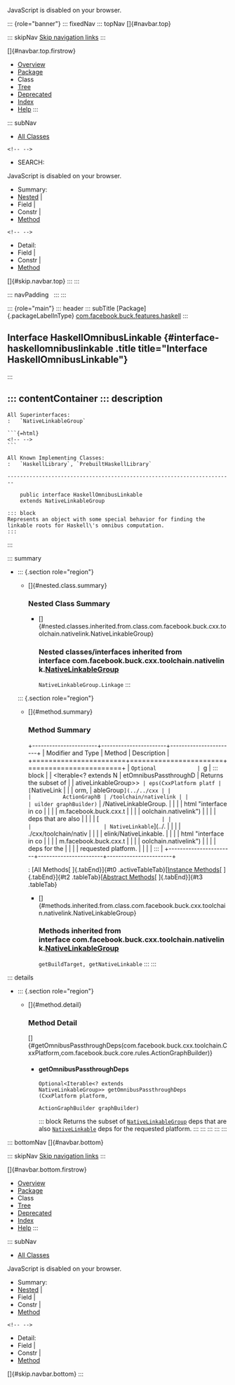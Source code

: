 <div>

JavaScript is disabled on your browser.

</div>

::: {role="banner"}
::: fixedNav
::: topNav
[]{#navbar.top}

::: skipNav
[Skip navigation links](#skip.navbar.top "Skip navigation links")
:::

[]{#navbar.top.firstrow}

-   [Overview](../../../../../index.html)
-   [Package](package-summary.html)
-   Class
-   [Tree](package-tree.html)
-   [Deprecated](../../../../../deprecated-list.html)
-   [Index](../../../../../index-all.html)
-   [Help](../../../../../help-doc.html)
:::

::: subNav
-   [All Classes](../../../../../allclasses.html)

```{=html}
<!-- -->
```
-   SEARCH:

<div>

<div>

JavaScript is disabled on your browser.

</div>

</div>

<div>

-   Summary: 
-   [Nested](#nested.class.summary) \| 
-   Field \| 
-   Constr \| 
-   [Method](#method.summary)

```{=html}
<!-- -->
```
-   Detail: 
-   Field \| 
-   Constr \| 
-   [Method](#method.detail)

</div>

[]{#skip.navbar.top}
:::
:::

::: navPadding
 
:::
:::

::: {role="main"}
::: header
::: subTitle
[Package]{.packageLabelInType} [com.facebook.buck.features.haskell](package-summary.html)
:::

## Interface HaskellOmnibusLinkable {#interface-haskellomnibuslinkable .title title="Interface HaskellOmnibusLinkable"}
:::

::: contentContainer
::: description
-   

    All Superinterfaces:
    :   `NativeLinkableGroup`

    ```{=html}
    <!-- -->
    ```

    All Known Implementing Classes:
    :   `HaskellLibrary`, `PrebuiltHaskellLibrary`

    ------------------------------------------------------------------------

        public interface HaskellOmnibusLinkable
        extends NativeLinkableGroup

    ::: block
    Represents an object with some special behavior for finding the
    linkable roots for Haskell\'s omnibus computation.
    :::
:::

::: summary
-   ::: {.section role="region"}
    -   []{#nested.class.summary}

        ### Nested Class Summary

        -   []{#nested.classes.inherited.from.class.com.facebook.buck.cxx.toolchain.nativelink.NativeLinkableGroup}

            ### Nested classes/interfaces inherited from interface com.facebook.buck.cxx.toolchain.nativelink.[NativeLinkableGroup](../../cxx/toolchain/nativelink/NativeLinkableGroup.html "interface in com.facebook.buck.cxx.toolchain.nativelink")

            `NativeLinkableGroup.Linkage`
    :::

    ::: {.section role="region"}
    -   []{#method.summary}

        ### Method Summary

        +-----------------------+-----------------------+-----------------------+
        | Modifier and Type     | Method                | Description           |
        +=======================+=======================+=======================+
        | `Optional             | `g                    | ::: block             |
        | <Iterable<? extends N | etOmnibusPassthroughD | Returns the subset of |
        | ativeLinkableGroup>>` | eps​(CxxPlatform platf | [`NativeLink          |
        |                       | orm,                  | ableGroup`](../../cxx |
        |                       |          ActionGraphB | /toolchain/nativelink |
        |                       | uilder graphBuilder)` | /NativeLinkableGroup. |
        |                       |                       | html "interface in co |
        |                       |                       | m.facebook.buck.cxx.t |
        |                       |                       | oolchain.nativelink") |
        |                       |                       | deps that are also    |
        |                       |                       | [`                    |
        |                       |                       | NativeLinkable`](../. |
        |                       |                       | ./cxx/toolchain/nativ |
        |                       |                       | elink/NativeLinkable. |
        |                       |                       | html "interface in co |
        |                       |                       | m.facebook.buck.cxx.t |
        |                       |                       | oolchain.nativelink") |
        |                       |                       | deps for the          |
        |                       |                       | requested platform.   |
        |                       |                       | :::                   |
        +-----------------------+-----------------------+-----------------------+

        : [All Methods[ ]{.tabEnd}]{#t0 .activeTableTab}[[Instance
        Methods](javascript:show(2);)[ ]{.tabEnd}]{#t2
        .tableTab}[[Abstract
        Methods](javascript:show(4);)[ ]{.tabEnd}]{#t3 .tableTab}

        -   []{#methods.inherited.from.class.com.facebook.buck.cxx.toolchain.nativelink.NativeLinkableGroup}

            ### Methods inherited from interface com.facebook.buck.cxx.toolchain.nativelink.[NativeLinkableGroup](../../cxx/toolchain/nativelink/NativeLinkableGroup.html "interface in com.facebook.buck.cxx.toolchain.nativelink")

            `getBuildTarget, getNativeLinkable`
    :::
:::

::: details
-   ::: {.section role="region"}
    -   []{#method.detail}

        ### Method Detail

        []{#getOmnibusPassthroughDeps(com.facebook.buck.cxx.toolchain.CxxPlatform,com.facebook.buck.core.rules.ActionGraphBuilder)}

        -   #### getOmnibusPassthroughDeps

            ``` methodSignature
            Optional<Iterable<? extends NativeLinkableGroup>> getOmnibusPassthroughDeps​(CxxPlatform platform,
                                                                                        ActionGraphBuilder graphBuilder)
            ```

            ::: block
            Returns the subset of
            [`NativeLinkableGroup`](../../cxx/toolchain/nativelink/NativeLinkableGroup.html "interface in com.facebook.buck.cxx.toolchain.nativelink")
            deps that are also
            [`NativeLinkable`](../../cxx/toolchain/nativelink/NativeLinkable.html "interface in com.facebook.buck.cxx.toolchain.nativelink")
            deps for the requested platform.
            :::
    :::
:::
:::
:::

::: bottomNav
[]{#navbar.bottom}

::: skipNav
[Skip navigation links](#skip.navbar.bottom "Skip navigation links")
:::

[]{#navbar.bottom.firstrow}

-   [Overview](../../../../../index.html)
-   [Package](package-summary.html)
-   Class
-   [Tree](package-tree.html)
-   [Deprecated](../../../../../deprecated-list.html)
-   [Index](../../../../../index-all.html)
-   [Help](../../../../../help-doc.html)
:::

::: subNav
-   [All Classes](../../../../../allclasses.html)

<div>

<div>

JavaScript is disabled on your browser.

</div>

</div>

<div>

-   Summary: 
-   [Nested](#nested.class.summary) \| 
-   Field \| 
-   Constr \| 
-   [Method](#method.summary)

```{=html}
<!-- -->
```
-   Detail: 
-   Field \| 
-   Constr \| 
-   [Method](#method.detail)

</div>

[]{#skip.navbar.bottom}
:::

